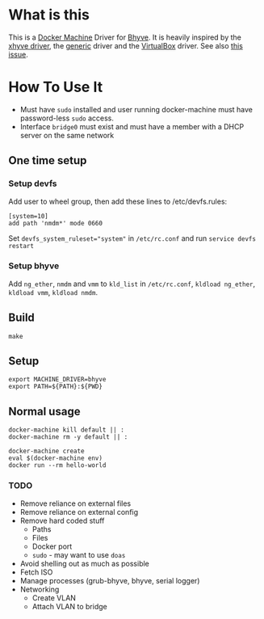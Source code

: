 # What is this

This is a [Docker Machine](https://docs.docker.com/machine/overview/) Driver for [Bhyve](http://bhyve.org/). It is
heavily inspired by the [xhyve driver](https://github.com/machine-drivers/docker-machine-driver-xhyve), the
[generic](https://github.com/docker/machine/tree/master/drivers/generic) driver and the
[VirtualBox](https://github.com/docker/machine/tree/master/drivers/virtualbox) driver.
See also [this issue](https://github.com/machine-drivers/docker-machine-driver-xhyve/issues/200).

# How To Use It

* Must have `sudo` installed and user running docker-machine must have password-less `sudo` access.
* Interface `bridge0` must exist and must have a member with a DHCP server on the same network

## One time setup

### Setup devfs

Add user to wheel group, then add these lines to /etc/devfs.rules:

```
[system=10]
add path 'nmdm*' mode 0660
```

Set `devfs_system_ruleset="system"` in `/etc/rc.conf` and run `service devfs restart`

### Setup bhyve

Add `ng_ether`, `nmdm` and `vmm` to `kld_list` in `/etc/rc.conf`, `kldload ng_ether`, `kldload vmm`, `kldload nmdm`.

## Build

```
make
```

## Setup

```
export MACHINE_DRIVER=bhyve
export PATH=${PATH}:${PWD}
```

## Normal usage

```
docker-machine kill default || :
docker-machine rm -y default || :

docker-machine create
eval $(docker-machine env)
docker run --rm hello-world
```


### TODO

* Remove reliance on external files
* Remove reliance on external config
* Remove hard coded stuff
    * Paths
    * Files
    * Docker port
    * `sudo` - may want to use `doas`
* Avoid shelling out as much as possible
* Fetch ISO
* Manage processes (grub-bhyve, bhyve, serial logger)
* Networking
    * Create VLAN
    * Attach VLAN to bridge

